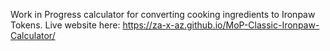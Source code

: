 Work in Progress calculator for converting cooking ingredients to Ironpaw Tokens.
Live website here: https://za-x-az.github.io/MoP-Classic-Ironpaw-Calculator/
